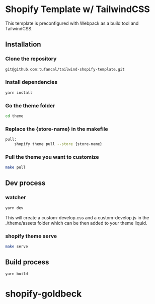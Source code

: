 # Shopify Template w/ TailwindCSS

This template is preconfigured with Webpack as a build tool and TailwindCSS.

## Installation

### Clone the repository

```bash
git@github.com:tufancal/tailwind-shopify-template.git
```

### Install dependencies

```bash
yarn install
```

### Go the theme folder

```bash
cd theme
```

### Replace the {store-name} in the makefile

```bash
pull: 
	shopify theme pull --store {store-name}
```

### Pull the theme you want to customize

```bash
make pull
```

## Dev process

### watcher

```bash
yarn dev
```

This will create a custom-develop.css and a custom-develop.js in the ./theme/assets folder which can be then added to your theme liquid.

### shopify theme serve

```bash
make serve
```

## Build process

```
yarn build
```

# shopify-goldbeck
